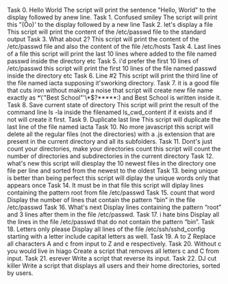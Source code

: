 Task 0. Hello World
The script will print the sentence "Hello, World" to the display followed by anew line.
Task 1. Confused smiley 
The script will print this "(Ôo)' to the display followed by a new line
Task 2. let's display a file 
This script will print the content of the /etc/passwd file to the standard output
Task 3. What about 2?
This script will print the content of the /etc/passwd file and also the content of the file /etc/hosts
Task 4. Last lines of a file
this script will print the last 10 lines where added to the file named passwd inside the directory etc
Task 5. i'd prefer the first 10 lines of /etc/passwd
this script will print the first 10  lines of the file named passwd inside the directory etc
Task 6. Line #2
This script will print the third line of the file named iacta supposing it'sworking directory. 
Task 7. it is a good file that cuts iron without making a noise
that script will create new file name exactly as \*\\'"Best School"\'\\*$\?\*\*\*\*\*:) and Best School is written inside it.
Task 8. Save current state of directory
This script will print the result of the command line ls -la inside the filenamed ls_cwd_content if it exists and if not will create it first.
Task 9. Duplicate last line
This script will duplicate the last line of the file named iacta
Task 10. No more javascript 
this script will delete all the regular files (not the directories) with a .js extension that are present in the current directory and all its subfolders.
Task 11. Dont's just count your directories, make your directories count 
this script will count the number of directories and subdirectories in the current directory
Task 12. what's new
this script will diesplay the 10 newest files in the directory one file per line and sorted from the newest to the oldest
Task 13. being unique is better than being perfect 
this script will diplay the unique words only that appears once
Task 14. It must be in that file
this script will diplay lines containing the pattern root from file /etc/passwd
Task 15. count that word
Display the number of lines that contain the pattern “bin” in the file /etc/passwd
Task 16. What's next
Display lines containing the pattern “root” and 3 lines after them in the file /etc/passwd.
Task 17. i hate bins 
Display all the lines in the file /etc/passwd that do not contain the pattern “bin”.
Task 18. Letters only please
Display all lines of the file /etc/ssh/sshd_config starting with a letter include capital letters as well. 
Task 19. A to Z
Replace all characters A and c from input to Z and e respectively.
Task 20. Without c you would live in hiago
Create a script that removes all letters c and C from input.
Task 21. esrever
Write a script that reverse its input.
Task 22. DJ cut killer
Write a script that displays all users and their home directories, sorted by users.
